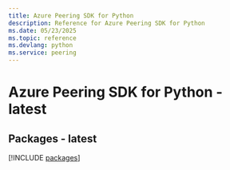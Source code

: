 ```yaml
---
title: Azure Peering SDK for Python
description: Reference for Azure Peering SDK for Python
ms.date: 05/23/2025
ms.topic: reference
ms.devlang: python
ms.service: peering
---
```

# Azure Peering SDK for Python - latest
## Packages - latest
[!INCLUDE [packages](peering-index.md)]